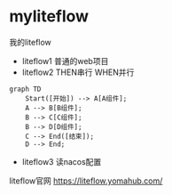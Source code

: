 # myliteflow
我的liteflow

- liteflow1 普通的web项目
- liteflow2 THEN串行 WHEN并行

```mermaid
graph TD
	Start([开始]) --> A[A组件];
	A --> B[B组件];
	B --> C[C组件];
	B --> D[D组件];
	C --> End([结束]);
	D --> End;
```
- liteflow3 读nacos配置

liteflow官网
https://liteflow.yomahub.com/
